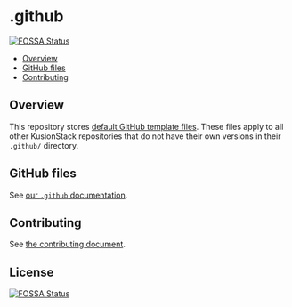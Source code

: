 # .github
[![FOSSA Status](https://app.fossa.com/api/projects/git%2Bgithub.com%2FKusionStack%2F.github.svg?type=shield)](https://app.fossa.com/projects/git%2Bgithub.com%2FKusionStack%2F.github?ref=badge_shield)


* [Overview](#overview)
* [GitHub files](#github-files)
* [Contributing](#contributing)

## Overview

This repository stores
[default GitHub template files](https://help.github.com/en/articles/creating-a-default-community-health-file-for-your-organization).
These files apply to all other KusionStack repositories that do not have
their own versions in their `.github/` directory.

## GitHub files

See [our `.github` documentation](.github/README-templates.md).

## Contributing

See [the contributing document](CONTRIBUTING.md).


## License
[![FOSSA Status](https://app.fossa.com/api/projects/git%2Bgithub.com%2FKusionStack%2F.github.svg?type=large)](https://app.fossa.com/projects/git%2Bgithub.com%2FKusionStack%2F.github?ref=badge_large)
